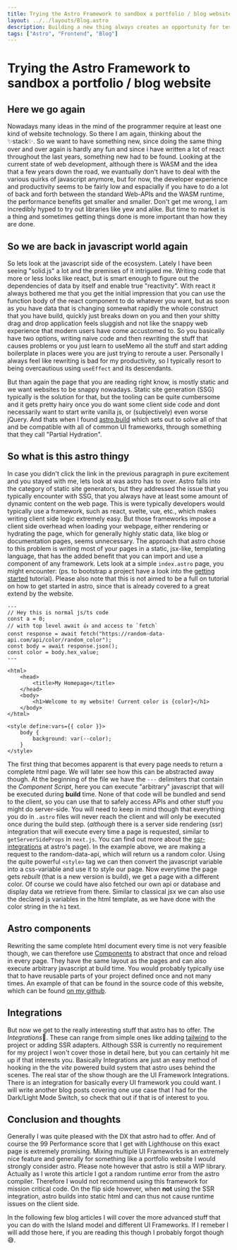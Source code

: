 ```yaml
---
title: Trying the Astro Framework to sandbox a portfolio / blog website
layout: ../../layouts/Blog.astro
description: Building a new thing always creates an opportunity for testing new technologies. Follow me as we look into Astro a new SSG framework for snappy websites with a twist.
tags: ["Astro", "Frontend", "Blog"]
---
```


# Trying the Astro Framework to sandbox a portfolio / blog website

## Here we go again

Nowadays many ideas in the mind of the programmer require at least one kind of website technology. So there I am again, thinking about the ✨stack✨. So we want to have something new, since doing the same thing over and over again is hardly any fun and since i have written a lot of react throughout the last years, something new had to be found. Looking at the current state of web development, although there is WASM and the idea that a few years down the road, we evantually don't have to deal with the various quirks of javascript anymore, but for now, the developer experience and productivity seems to be fairly low and espacially if you have to do a lot of back and forth between the standard Web-APIs and the WASM runtime, the performance benefits get smaller and smaller. Don't get me wrong, I am incredibly hyped to try out libraries like yew and alike. But time to market is a thing and sometimes getting things done is more important than how they are done.

## So we are back in javascript world again

So lets look at the javascript side of the ecosystem. Lately I have been seeing "solid.js" a lot and the premises of it intrigued me. Writing code that more or less looks like react, but is smart enough to figure out the dependencies of data by itself and enable true "reactivity". With react it always bothered me that you get the initial impression that you can use the function body of the react component to do whatever you want, but as soon as you have data that is changing somewhat rapidly the whole construct that you have build, quickly just breaks down on you and then your shitty drag and drop application feels sluggish and not like the snappy web experience that modern users have come accustomed to. So you basically have two options, writing naive code and then rewriting the stuff that causes problems or you just learn to useMemo all the stuff and start adding boilerplate in places were you are just trying to reroute a user. Personally I always feel like rewriting is bad for my productivity, so I typically resort to being overcautious using `useEffect` and its descendants.

But than again the page that you are reading right know, is mostly static and we want websites to be snappy nowadays. Static site generation (SSG) typically is the solution for that, but the tooling can be quite cumbersome and it gets pretty hairy once you do want some client side code and dont necessarily want to start write vanilla js, or (subjectively) even worse jQuery. And thats when I found [astro.build](https://astro.build) which sets out to solve all of that and be compatible with all of common UI frameworks, through something that they call "Partial Hydration".

## So what is this astro thingy

In case you didn't click the link in the previous paragraph in pure excitement and you stayed with me, lets look at was astro has to over. Astro falls into the category of static site generators, but they addressed the issue that you typically encounter with SSG, that you always have at least some amount of dynamic content on the web page. This is were typically developers would typically use a framework, such as react, svelte, vue, etc., which makes writing client side logic extremely easy. But those frameworks impose a client side overhead when loading your webpage, either rendering or hydrating the page, which for generally highly static data, like blog or documentation pages, seems unnecessary. The approach that astro chose to this problem is writing most of your pages in a static, jsx-like, templating language, that has the added benefit that you can import and use a component of any framework. Lets look at a simple `index.astro` page, you might encounter: (ps. to bootstrap a project have a look into the [getting started](https://docs.astro.build/en/getting-started/) tutorial). Please also note that this is not aimed to be a full on tutorial on how to get started in astro, since that is already covered to a great extend by the website.

```astro
---
// Hey this is normal js/ts code
const a = 0;
// with top level await 👍 and access to `fetch`
const response = await fetch("https://random-data-api.com/api/color/random_color");
const body = await response.json();
const color = body.hex_value;
---

<html>
    <head>
        <title>My Homepage</title>
    </head>
    <body>
        <h1>Welcome to my website! Current color is {color}</h1>
    </body>
</html>

<style define:vars={{ color }}>
    body {
        background: var(--color);
    }
</style>
```

The first thing that becomes apparent is that every page needs to return a complete html page. We will later see how this can be abstracted away though. At the beginning of the file we have the `---` delimiters that contain the _Component Script_, here you can execute "arbitrary" javascript that will be executed during **build** time. None of that code will be bundled and send to the client, so you can use that to safely access APIs and other stuff you might do server-side. You will need to keep in mind though that everything you do in `.astro` files will never reach the client and will only be executed once during the build step. (_although_ there is a server side rendering (ssr) integration that will execute every time a page is requested, similar to `getServerSideProps` in `next.js`. You can find out more about the [ssr-integrations](https://docs.astro.build/en/guides/server-side-rendering/) at astro's page). In the example above, we are making a request to the random-data-api, which will return us a random color. Using the quite powerful `<style>` tag we can then convert the javascript variable into a css-variable and use it to style our page. Now everytime the page gets _rebuilt_ (that is a new version is build), we get a page with a different color. Of course we could have also fetched our own api or database and display data we retrieve from there. Similar to classical jsx we can also use the declared js variables in the html template, as we have done with the color string in the `h1` text.

## Astro components

Rewriting the same complete html document every time is not very feasible though, we can therefore use [Components](https://docs.astro.build/en/core-concepts/astro-components/) to abstract that once and reload in every page. They have the same layout as the pages and can also execute arbitrary javascript at build time. You would probably typically use that to have reusable parts of your project defined once and not many times. An example of that can be found in the source code of this website, which can be found [on my github](https://github.com/lucafanselau/website).

## Integrations

But now we get to the really interesting stuff that astro has to offer. The *Integrations*🎉. These can range from simple ones like adding [tailwind](https://docs.astro.build/en/guides/integrations-guide/tailwind/) to the project or adding SSR adapters. Although SSR is currently no requirement for my project I won't cover those in detail here, but you can certainly hit me up if that interests you. Basically Integrations are just an easy method of hooking in the the _vite_ powered build system that astro uses behind the scenes. The real star of the show though are the UI Framework Integrations. There is an integration for basically every UI framework you could want. I will write another blog posts covering one use case that I had for the Dark/Light Mode Switch, so check that out if that is of interest to you.

## Conclusion and thoughts

Generally I was quite pleased with the DX that astro had to offer. And of course the 99 Performance score that I get with Lighthouse on this exact page is extremely promising. Mixing multiple UI Frameworks is an extremely nice feature and generally for something like a portfolio website I would strongly consider astro. Please note however that astro is still a WIP library. Actually as I wrote this article I got a random runtime error from the astro compiler. Therefore I would not recommend using this framework for mission critical code. On the flip side however, when **not** using the SSR integration, astro builds into static html and can thus not cause runtime issues on the client side.

In the following few blog articles I will cover the more advanced stuff that you can do with the Island model and different UI Frameworks. If I remeber I will add those here, if you are reading this though I probably forgot though 😅.
